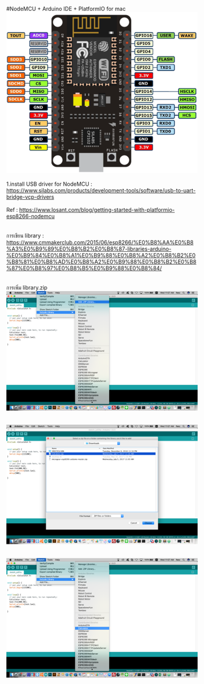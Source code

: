 #NodeMCU + Arduino IDE + PlatformIO for mac
<br>
<img src="https://github.com/fythatthepce/feez_Arduino-Android/blob/master/Pictures/nodemcu_pins.png"/>
<br>
<br>
1.install USB driver for NodeMCU : https://www.silabs.com/products/development-tools/software/usb-to-uart-bridge-vcp-drivers <br><br>
Ref : https://www.losant.com/blog/getting-started-with-platformio-esp8266-nodemcu <br><br><br>
การเขียน library : https://www.cmmakerclub.com/2015/06/esp8266/%E0%B8%AA%E0%B8%A3%E0%B9%89%E0%B8%B2%E0%B8%87-libraries-arduino-%E0%B9%84%E0%B8%A1%E0%B9%88%E0%B8%A2%E0%B8%B2%E0%B8%81%E0%B8%AD%E0%B8%A2%E0%B9%88%E0%B8%B2%E0%B8%87%E0%B8%97%E0%B8%B5%E0%B9%88%E0%B8%84/<br><br><br>
การเพิ่ม library.zip<br>
<img src="https://github.com/fythatthepce/feez_Arduino-Android/blob/master/Pictures/n1.png"/><br><br><br>
<img src="https://github.com/fythatthepce/feez_Arduino-Android/blob/master/Pictures/n2.png"/><br><br><br>
<img src="https://github.com/fythatthepce/feez_Arduino-Android/blob/master/Pictures/n3.png"/><br><br><br>

<br>





